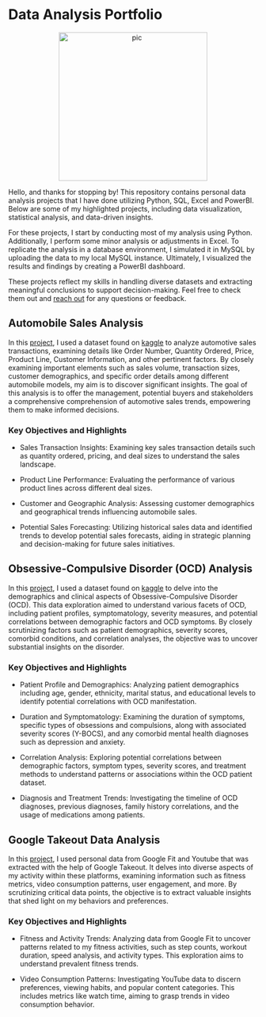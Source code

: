 # Data Analysis Portfolio

<p align="center">
  <img src="https://cdn-icons-png.flaticon.com/512/8089/8089662.png" alt="pic" width="300">
</p>

Hello, and thanks for stopping by! This repository contains personal data analysis projects that I have done utilizing Python, SQL, Excel and PowerBI. Below are some of my highlighted projects, including data visualization, statistical analysis, and data-driven insights. 

For these projects, I start by conducting most of my analysis using Python. Additionally, I perform some minor analysis or adjustments in Excel. To replicate the analysis in a database environment, I simulated it in MySQL by uploading the data to my local MySQL instance. Ultimately, I visualized the results and findings by creating a PowerBI dashboard.

These projects reflect my skills in handling diverse datasets and extracting meaningful conclusions to support decision-making. Feel free to check them out and [reach out](https://www.linkedin.com/in/kimmarcialvallesteros/) for any questions or feedback.

## Automobile Sales Analysis
In this [project](https://github.com/Kimchi21/Data-Analysis_Portfolio/tree/main/Automobile%20Sales), I used a dataset found on [kaggle](https://www.kaggle.com/datasets/ddosad/auto-sales-data) to analyze automotive sales transactions, examining details like Order Number, Quantity Ordered, Price, Product Line, Customer Information, and other pertinent factors. By closely examining important elements such as sales volume, transaction sizes, customer demographics, and specific order details among different automobile models, my aim is to discover significant insights. The goal of this analysis is to offer the management, potential buyers and stakeholders a comprehensive comprehension of automotive sales trends, empowering them to make informed decisions.

### Key Objectives and Highlights
- Sales Transaction Insights: Examining key sales transaction details such as quantity ordered, pricing, and deal sizes to understand the sales landscape. 

- Product Line Performance: Evaluating the performance of various product lines across different deal sizes.

- Customer and Geographic Analysis: Assessing customer demographics and geographical trends influencing automobile sales.

- Potential Sales Forecasting: Utilizing historical sales data and identified trends to develop potential sales forecasts, aiding in strategic planning and decision-making for future sales initiatives.


## Obsessive-Compulsive Disorder (OCD) Analysis
In this [project](https://github.com/Kimchi21/Data-Analysis_Portfolio/tree/main/OCD), I used a dataset found on [kaggle](https://www.kaggle.com/datasets/ohinhaque/ocd-patient-dataset-demographics-and-clinical-data) to delve into the demographics and clinical aspects of Obsessive-Compulsive Disorder (OCD). This data exploration aimed to understand various facets of OCD, including patient profiles, symptomatology, severity measures, and potential correlations between demographic factors and OCD symptoms. By closely scrutinizing factors such as patient demographics, severity scores, comorbid conditions, and correlation analyses, the objective was to uncover substantial insights on the disorder.

### Key Objectives and Highlights
- Patient Profile and Demographics: Analyzing patient demographics including age, gender, ethnicity, marital status, and educational levels to identify potential correlations with OCD manifestation. 

-  Duration and Symptomatology: Examining the duration of symptoms, specific types of obsessions and compulsions, along with associated severity scores (Y-BOCS), and any comorbid mental health diagnoses such as depression and anxiety.

- Correlation Analysis: Exploring potential correlations between demographic factors, symptom types, severity scores, and treatment methods to understand patterns or associations within the OCD patient dataset.

- Diagnosis and Treatment Trends: Investigating the timeline of OCD diagnoses, previous diagnoses, family history correlations, and the usage of medications among patients.

## Google Takeout Data Analysis
In this [project](https://github.com/Kimchi21/Data-Analysis_Portfolio/tree/main/Google%20Takeout#exploratory-data-analysis), I used personal data from Google Fit and Youtube that was extracted with the help of Google Takeout. It delves into diverse aspects of my activity within these platforms, examining information such as fitness metrics, video consumption patterns, user engagement, and more. By scrutinizing critical data points, the objective is to extract valuable insights that shed light on my behaviors and preferences.

### Key Objectives and Highlights
- Fitness and Activity Trends: Analyzing data from Google Fit to uncover patterns related to my fitness activities, such as step counts, workout duration, speed analysis, and activity types. This exploration aims to understand prevalent fitness trends.

- Video Consumption Patterns: Investigating YouTube data to discern preferences, viewing habits, and popular content categories. This includes metrics like watch time, aiming to grasp trends in video consumption behavior.